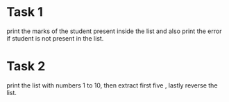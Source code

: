 # Task 1
print the marks of the student present inside the list and also print the error if student is not present in the list.

# Task 2
print the list with numbers 1 to 10, then extract first five , lastly reverse the list.
